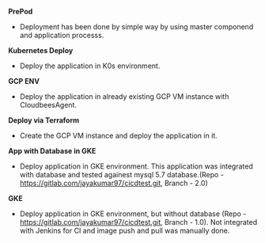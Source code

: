**PrePod**
  -  Deployment has been done by simple way by using master componend and application processs.

**Kubernetes Deploy**
  -  Deploy the application in K0s environment.

**GCP ENV**
  -  Deploy the application in already existing GCP VM instance with CloudbeesAgent.
    
**Deploy via Terraform**
  -  Create the GCP VM instance and deploy the application in it.

**App with Database in GKE**
  -  Deploy application in GKE environment. This application was integrated with database and tested againest mysql 5.7 database.(Repo - https://gitlab.com/jayakumar97/cicdtest.git, Branch - 2.0) 

**GKE**
  -  Deploy application in GKE environment, but without database (Repo - https://gitlab.com/jayakumar97/cicdtest.git, Branch - 1.0). Not integrated with Jenkins for CI and image push and pull was manually done. 

